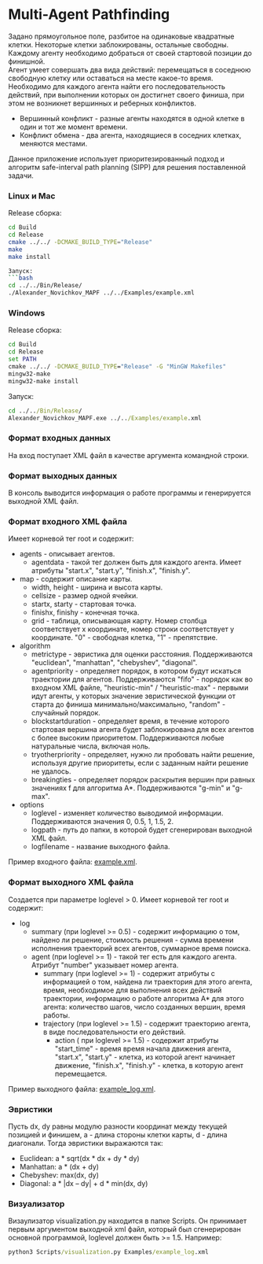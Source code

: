 # Multi-Agent Pathfinding
Задано прямоугольное поле, разбитое на одинаковые квадратные клетки. 
Некоторые клетки заблокированы, остальные свободны.
Каждому агенту необходимо добраться от своей стартовой позиции до финишной. \
Агент умеет совершать два вида действий: перемещаться в соседнюю свободную клетку или оставаться на месте какое-то время. 
Необходимо для каждого агента найти его последовательность действий, при выполнении которых он достигнет своего финиша, при этом не возникнет вершинных и реберных конфликтов.
* Вершинный конфликт - разные агенты находятся в одной клетке в один и тот же момент времени.
* Конфликт обмена - два агента, находящиеся в соседних клетках, меняются местами. 

Данное приложение использует приоритезированный подход и алгоритм safe-interval path planning (SIPP) для решения поставленной задачи.
### Linux и Mac
Release сборка:
```bash
cd Build
cd Release
cmake ../../ -DCMAKE_BUILD_TYPE="Release"
make
make install

Запуск:
```bash
cd ../../Bin/Release/
./Alexander_Novichkov_MAPF ../../Examples/example.xml
```

### Windows
Release сборка:
```cmd
cd Build
cd Release
set PATH
cmake ../../ -DCMAKE_BUILD_TYPE="Release" -G "MinGW Makefiles"
mingw32-make
mingw32-make install
```
Запуск:
```cmd
cd ../../Bin/Release/
Alexander_Novichkov_MAPF.exe ../../Examples/example.xml
```

### Формат входных данных
На вход поступает XML файл в качестве аргумента командной строки. 

### Формат выходных данных
В консоль выводится информация о работе программы и генерируется выходной XML файл.

### Формат входного XML файла
Имеет корневой тег root и содержит:
* agents - описывает агентов. 
    * agentdata - такой тег должен быть для каждого агента. Имеет атрибуты "start.x", "start.y", "finish.x", "finish.y".
* map - содержит описание карты.
    * width, height - ширина и высота карты. 
    * cellsize - размер одной ячейки.
    * startx, starty - стартовая точка.
    * finishx, finishy - конечная точка.
    * grid - таблица, описывающая карту. Номер столбца соответствует x координате, номер строки соответствует y координате. "0" - свободная клетка, "1" - препятствие.
* algorithm
    * metrictype -  эвристика для оценки расстояния. Поддерживаются "euclidean", "manhattan", "chebyshev", "diagonal".
    * agentpriority - определяет порядок, в котором будут искаться траектории для агентов. Поддерживаются "fifo" - порядок как во входном XML файле, "heuristic-min" / "heuristic-max" - первыми идут агенты, у которых значение эвристической функции от старта до финиша минимально/максимально, "random" - случайный порядок.
    * blockstartduration - определяет время, в течение которого стартовая вершина агента будет заблокирована для всех агентов с более высоким приоритетом. Поддерживаются любые натуральные числа, включая ноль.
    * tryotherpriority - определяет, нужно ли пробовать найти решение, используя другие приоритеты, если с заданным найти решение не удалось. 
    * breakingties - определяет порядок раскрытия вершин при равных значениях f для алгоритма A*. Поддерживаются "g-min" и "g-max".
* options
    * loglevel - изменяет количество выводимой информации. Поддерживаются значения 0,  0.5, 1, 1.5, 2.
    * logpath - путь до папки, в которой будет сгенерирован выходной XML файл.
    * logfilename - название выходного файла. 
        

Пример входного файла: [example.xml](Examples/example.xml).
    
 ### Формат выходного XML файла
Создается при параметре loglevel > 0.
Имеет корневой тег root и содержит:
* log
    * summary (при loglevel >= 0.5) - содержит информацию о том, найдено ли решение, стоимость решения - сумма времени исполнения траекторий всех агентов, суммарное время поиска.
    * agent (при loglevel >= 1) - такой тег есть для каждого агента. Атрибут "number" указывает номер агента.
        * summary (при loglevel >= 1) - содержит атрибуты с информацией о том, найдена ли траектория для этого агента, время, необходимое для выполнения всех действий траектории, информацию о работе алгоритма A* для этого агента: количество шагов, число созданных вершин, время работы.
        * trajectory (при loglevel >= 1.5) - содержит траекторию агента, в виде последовательности его действий.
            * action ( при loglevel >= 1.5) - содержит атрибуты "start_time" - время время начала движения агента, "start.x", "start.y" - клетка, из которой агент начинает движение,  "finish.x", "finish.y" - клетка, в которую агент перемещается.

Пример выходного файла: [example_log.xml](Examples/example_log.xml).


### Эвристики
Пусть dx, dy равны модулю разности координат между текущей позицией и финишем, a - длина стороны клетки карты, d - длина диагонали.
Тогда эвристики выражаются так:
* Euclidean: a * sqrt(dx * dx + dy * dy)
* Manhattan: a * (dx + dy)
* Chebyshev: max(dx, dy)
* Diagonal: a * |dx – dy| + d * min(dx, dy)

### Визуализатор
Визаулизатор visualization.py находится в папке Scripts. Он принимает первым аргументом выходной xml файл, который был сгенерирован основной программой, loglevel должен быть >= 1.5.
Например:
```cmd
python3 Scripts/visualization.py Examples/example_log.xml
```



